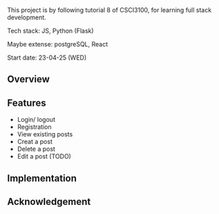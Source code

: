 This project is by following tutorial 8 of CSCI3100, for learning full stack development.

Tech stack: JS, Python (Flask)

Maybe extense: postgreSQL, React

Start date: 23-04-25 (WED)

## Overview

## Features
- Login/ logout
- Registration
- View existing posts
- Creat a post
- Delete a post
- Edit a post (TODO)

## Implementation

## Acknowledgement